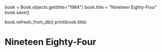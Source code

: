 book = Book.objects.get(title="1984")
book.title = "Nineteen Eighty-Four"
book.save()

book.refresh_from_db()
print(book.title)
# Nineteen Eighty-Four